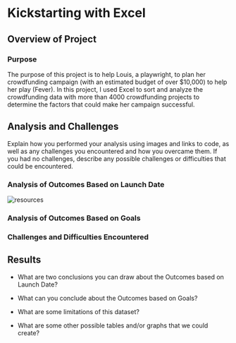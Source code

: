 # Kickstarting with Excel

## Overview of Project

### Purpose
The purpose of this project is to help Louis, a playwright, to plan her crowdfunding campaign (with an estimated budget of over $10,000) to help her play (Fever). In this project, I used Excel to sort and analyze the crowdfunding data with more than 4000 crowdfunding projects to determine the factors that could make her campaign successful.
## Analysis and Challenges
Explain how you performed your analysis using images and links to code, as well as any challenges you encountered and how you overcame them. If you had no challenges, describe any possible challenges or difficulties that could be encountered.

### Analysis of Outcomes Based on Launch Date
![resources](Theater_Outcomes_vs_Launch.png)

### Analysis of Outcomes Based on Goals

### Challenges and Difficulties Encountered

## Results

- What are two conclusions you can draw about the Outcomes based on Launch Date?

- What can you conclude about the Outcomes based on Goals?

- What are some limitations of this dataset?

- What are some other possible tables and/or graphs that we could create?
